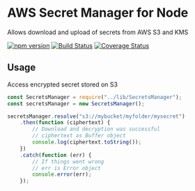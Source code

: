 # AWS Secret Manager for Node

Allows download and upload of secrets from AWS S3 and KMS

[![npm version](https://badge.fury.io/js/node-aws-secrets.svg)](https://badge.fury.io/js/node-aws-secrets) [![Build Status](https://travis-ci.org/manthanhd/node-aws-secrets.svg?branch=master)](https://travis-ci.org/manthanhd/node-aws-secrets) [![Coverage Status](https://coveralls.io/repos/github/manthanhd/node-aws-secrets/badge.svg?branch=master)](https://coveralls.io/github/manthanhd/node-aws-secrets?branch=master)

## Usage

Access encrypted secret stored on S3

```javascript
const SecretsManager = require("../lib/SecretsManager");
const secretsManager = new SecretsManager();

secretsManager.resolve("s3://mybucket/myfolder/mysecret")
    .then(function (ciphertext) {
        // Download and decryption was successful
        // ciphertext as Buffer object
        console.log(ciphertext.toString());
    })
    .catch(function (err) {
        // If things went wrong
        // err is Error object
        console.error(err);
    });
```